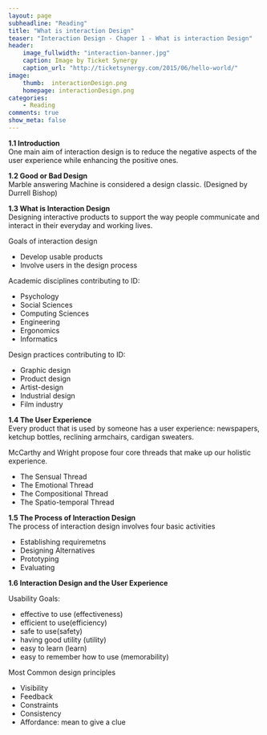 ```yaml
---
layout: page
subheadline: "Reading"
title: "What is interaction Design"
teaser: "Interaction Design - Chaper 1 - What is interaction Design"
header:
    image_fullwidth: "interaction-banner.jpg"
    caption: Image by Ticket Synergy
    caption_url: "http://ticketsynergy.com/2015/06/hello-world/"
image:
    thumb:  interactionDesign.png
    homepage: interactionDesign.png
categories:
    - Reading
comments: true
show_meta: false
---
```


<strong>1.1 Introduction</strong><br>
One main aim of interaction design is to reduce the negative aspects of the user experience while enhancing the positive ones.

<strong>1.2 Good or Bad Design</strong><br>
Marble answering Machine is considered a design classic. (Designed by Durrell Bishop)

<strong>1.3 What is Interaction Design</strong><br>
Designing interactive products to support the way people communicate and interact in their everyday and working lives.

Goals of interaction design

- Develop usable products
- Involve users in the design process

Academic disciplines contributing to ID:

- Psychology
- Social Sciences
- Computing Sciences
- Engineering
- Ergonomics
- Informatics

Design practices contributing to ID:

- Graphic design
- Product design
- Artist-design
- Industrial design
- Film industry

<strong>1.4 The User Experience</strong><br>
Every product that is used by someone has a user experience: newspapers, ketchup bottles, reclining armchairs, cardigan sweaters.

McCarthy and Wright propose four core threads that make up our holistic experience.

- The Sensual Thread
- The Emotional Thread
- The Compositional Thread
- The Spatio-temporal Thread

<strong>1.5 The Process of Interaction Design</strong><br>
The process of interaction design involves four basic activities

- Establishing requiremetns
- Designing Alternatives
- Prototyping
- Evaluating

<strong>1.6 Interaction Design and the User Experience</strong><br>

Usability Goals:

- effective to use (effectiveness)
- efficient to use(efficiency)
- safe to use(safety)
- having good utility (utility)
- easy to learn (learn)
- easy to remember how to use (memorability)

Most Common design principles

- Visibility
- Feedback
- Constraints
- Consistency
- Affordance: mean to give a clue
